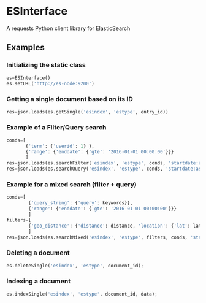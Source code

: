# ESInterface
A requests Python client library for ElasticSearch

## Examples

### Initializing the static class

```python
es=ESInterface()
es.setURL('http://es-node:9200')
```

### Getting a single document based on its ID

```python
res=json.loads(es.getSingle('esindex', 'estype', entry_id))
```

### Example of a Filter/Query search

```python
conds=[
       {'term': {'userid': 1} },
       {'range': {'enddate': {'gte': '2016-01-01 00:00:00'}}}
       ]
res=json.loads(es.searchFilter('esindex', 'estype', conds, 'startdate:asc'))
res=json.loads(es.searchQuery('esindex', 'estype', conds, 'startdate:asc'))

```

### Example for a mixed search (filter + query)

```python
conds=[
        {'query_string': {'query': keywords}},
        {'range': {'enddate': {'gte': '2016-01-01 00:00:00'}}}
        ]
filters=[
        {'geo_distance': {'distance': distance, 'location': {'lat': latitude, 'lon': longitude}}}
        ]
res=json.loads(es.searchMixed('esindex', 'estype', filters, conds, 'startdate:asc'))
```

### Deleting a document

```python
es.deleteSingle('esindex', 'estype', document_id);
```

### Indexing a document

```python
es.indexSingle('esindex', 'estype', document_id, data);
```
